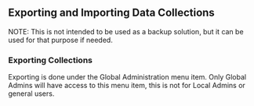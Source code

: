 ## Exporting and Importing Data Collections

NOTE:
This is not intended to be used as a backup solution, but it can be used for that purpose if needed.

### Exporting Collections
Exporting is done under the Global Administration menu item. Only Global Admins will have access to this menu item, this is not for Local Admins or general users.

